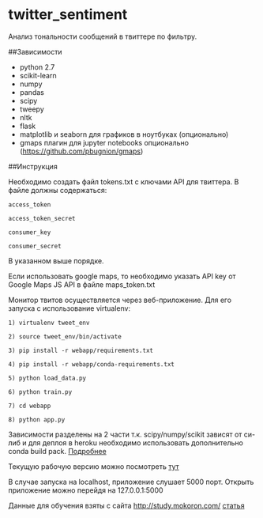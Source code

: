 # twitter_sentiment
Анализ тональности сообщений в твиттере по фильтру.

##Зависимости
* python 2.7
* scikit-learn
* numpy
* pandas
* scipy
* tweepy
* nltk
* flask
* matplotlib и seaborn для графиков в ноутбуках (опционально)
* gmaps плагин для jupyter notebooks опционально (https://github.com/pbugnion/gmaps)

##Инструкция

Необходимо создать файл tokens.txt с ключами API для твиттера. В файле должны содержаться:

```shell
access_token

access_token_secret

consumer_key

consumer_secret

```

В указанном выше порядке.

Если использовать google maps, то необходимо указать API key от Google Maps JS API в файле maps_token.txt

Монитор твитов осуществляется через веб-приложение. Для его запуска с использование virtualenv:

```shell
1) virtualenv tweet_env

2) source tweet_env/bin/activate

3) pip install -r webapp/requirements.txt

4) pip install -r webapp/conda-requirements.txt

5) python load_data.py

6) python train.py

7) cd webapp

8) python app.py
```

Зависимости разделены на 2 части т.к. scipy/numpy/scikit зависят от си-либ и для деплоя в heroku необходимо использовать дополнительно conda build pack. [Подробнее](https://devcenter.heroku.com/articles/python-c-deps) 

Текущую рабочую версию можно посмотреть [тут](https://tweets-about-universities.herokuapp.com/) 

В случае запуска на localhost, приложение слушает 5000 порт. Открыть приложение можно перейдя на 127.0.0.1:5000

Данные для обучения взяты с сайта http://study.mokoron.com/ [статья](http://www.swsys.ru/index.php?page=article&id=3962)
